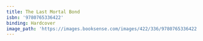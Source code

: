```yaml
---
title: The Last Mortal Bond
isbn: '9780765336422'
binding: Hardcover
image_path: 'https://images.booksense.com/images/422/336/9780765336422.jpg'
---
```


